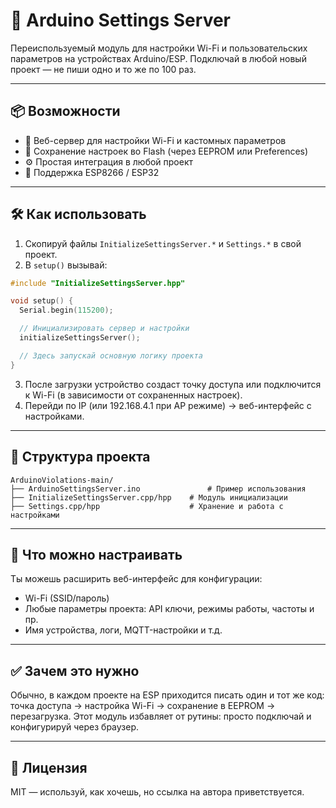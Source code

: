 # 🔧 Arduino Settings Server

Переиспользуемый модуль для настройки Wi-Fi и пользовательских параметров на устройствах Arduino/ESP. Подключай в любой новый проект — не пиши одно и то же по 100 раз.

---

## 📦 Возможности

- 📡 Веб-сервер для настройки Wi-Fi и кастомных параметров
- 💾 Сохранение настроек во Flash (через EEPROM или Preferences)
- ⚙️ Простая интеграция в любой проект
- 🔌 Поддержка ESP8266 / ESP32

---

## 🛠 Как использовать

1. Скопируй файлы `InitializeSettingsServer.*` и `Settings.*` в свой проект.
2. В `setup()` вызывай:

```cpp
#include "InitializeSettingsServer.hpp"

void setup() {
  Serial.begin(115200);

  // Инициализировать сервер и настройки
  initializeSettingsServer();

  // Здесь запускай основную логику проекта
}
```

3. После загрузки устройство создаст точку доступа или подключится к Wi-Fi (в зависимости от сохраненных настроек).
4. Перейди по IP (или 192.168.4.1 при AP режиме) → веб-интерфейс с настройками.

---

## 📁 Структура проекта

```
ArduinoViolations-main/
├── ArduinoSettingsServer.ino               # Пример использования
├── InitializeSettingsServer.cpp/hpp    # Модуль инициализации
├── Settings.cpp/hpp                    # Хранение и работа с настройками
```

---

## 🧩 Что можно настраивать

Ты можешь расширить веб-интерфейс для конфигурации:

- Wi-Fi (SSID/пароль)
- Любые параметры проекта: API ключи, режимы работы, частоты и пр.
- Имя устройства, логи, MQTT-настройки и т.д.

---

## ✅ Зачем это нужно

Обычно, в каждом проекте на ESP приходится писать один и тот же код: точка доступа → настройка Wi-Fi → сохранение в EEPROM → перезагрузка. Этот модуль избавляет от рутины: просто подключай и конфигурируй через браузер.

---

## 📄 Лицензия

MIT — используй, как хочешь, но ссылка на автора приветствуется.

